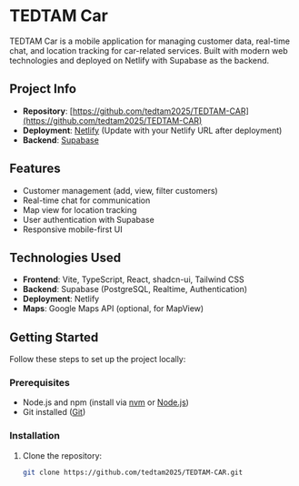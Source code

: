 # TEDTAM Car

TEDTAM Car is a mobile application for managing customer data, real-time chat, and location tracking for car-related services. Built with modern web technologies and deployed on Netlify with Supabase as the backend.

## Project Info
- **Repository**: [https://github.com/tedtam2025/TEDTAM-CAR](https://github.com/tedtam2025/TEDTAM-CAR)
- **Deployment**: [Netlify](https://<your-netlify-url>.netlify.app) (Update with your Netlify URL after deployment)
- **Backend**: [Supabase](https://nlqdnftkihckbstzjtbw.supabase.co)

## Features
- Customer management (add, view, filter customers)
- Real-time chat for communication
- Map view for location tracking
- User authentication with Supabase
- Responsive mobile-first UI

## Technologies Used
- **Frontend**: Vite, TypeScript, React, shadcn-ui, Tailwind CSS
- **Backend**: Supabase (PostgreSQL, Realtime, Authentication)
- **Deployment**: Netlify
- **Maps**: Google Maps API (optional, for MapView)

## Getting Started
Follow these steps to set up the project locally:

### Prerequisites
- Node.js and npm (install via [nvm](https://github.com/nvm-sh/nvm) or [Node.js](https://nodejs.org))
- Git installed ([Git](https://git-scm.com))

### Installation
1. Clone the repository:
   ```bash
   git clone https://github.com/tedtam2025/TEDTAM-CAR.git
